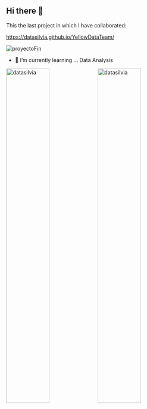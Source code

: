 ## Hi there 👋
This the last project in which I have collaborated:

https://datasilvia.github.io/YellowDataTeam/

![proyectoFin](https://github.com/datasilvia/datasilvia/assets/158345389/55e960f5-7d51-4d67-a02e-1f879438b66a)


- 🌱 I’m currently learning ... Data Analysis


<img width="48%" src="https://github-readme-stats.vercel.app/api?username=datasilvia&show_icons=true&theme=dracula&title_color=ff8000&text_color=ffffff&bg_color=6a6a6a&locale=en&hide_border=true" alt="datasilvia" /> <img width="48%" src="https://github-readme-streak-stats.herokuapp.com/?user=datasilvia&theme=highcontrast&hide_border=true" alt="datasilvia" />


  
<!--
- 🔭 I’m currently working on ...
- 👯 I’m looking to collaborate on ...
- 🤔 I’m looking for help with ...
- 💬 Ask me about ...
- 📫 How to reach me: ...
- ⚡ Fun fact: ...

-->
